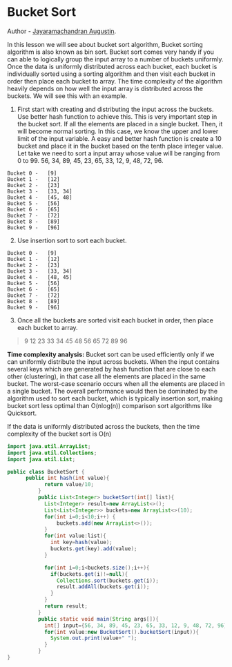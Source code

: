 # Bucket Sort

Author - [Jayaramachandran Augustin](https://www.linkedin.com/in/jayaramachandran-augustin-bbb754109/).

In this lesson we will see about bucket sort algorithm, Bucket sorting algorithm is also known as bin sort. Bucket sort comes very handy if you can able to logically group the input array to a number of buckets uniformly. Once the data is uniformly distributed across each bucket, each bucket is individually sorted using a sorting algorithm and then visit each bucket in  order then place each bucket to array.
The time complexity of the algorithm heavily depends on how well the input array is distributed across the buckets.
We will see this with an example.

  1. First start with creating and distributing the input across the buckets. Use better hash function to achieve this. This is very important step in the bucket sort. If all the elements are placed in a single bucket. Then, it will become normal sorting.
  In this case, we know the upper and lower limit of the input variable. A easy and better hash function is create a 10 bucket and place it in the bucket based on the tenth place integer value.
  Let take we need to sort a input array whose value will be ranging from 0 to 99. 56, 34, 89, 45, 23, 65, 33, 12, 9, 48, 72, 96.


    Bucket 0 -   [9]
    Bucket 1 -   [12]
    Bucket 2 -   [23]
    Bucket 3 -   [33, 34]
    Bucket 4 -   [45, 48]
    Bucket 5 -   [56]
    Bucket 6 -   [65]
    Bucket 7 -   [72]
    Bucket 8 -   [89]
    Bucket 9 -   [96]
  2. Use insertion sort to sort each bucket.


    Bucket 0 -   [9]
    Bucket 1 -   [12]
    Bucket 2 -   [23]
    Bucket 3 -   [33, 34]
    Bucket 4 -   [48, 45]
    Bucket 5 -   [56]
    Bucket 6 -   [65]
    Bucket 7 -   [72]
    Bucket 8 -   [89]
    Bucket 9 -   [96]
  3. Once all the buckets are sorted visit each bucket in order, then place each bucket to array.

  >  9 12 23 33 34 45 48 56 65 72 89 96 

__Time complexity analysis:__
Bucket sort can be used efficiently only if we can uniformly distribute the input across buckets. When the input contains several keys which are generated by hash function that are close to each other (clustering), in that case all the elements are placed in the same bucket. The worst-case scenario occurs when all the elements are placed in a single bucket. The overall performance would then be dominated by the algorithm used to sort each bucket, which is typically 	insertion sort, making bucket sort less optimal than O(nlog(n)) comparison sort algorithms like Quicksort.

If the data is uniformly distributed across the buckets, then the time complexity of the bucket sort is O(n)



```JAVA
import java.util.ArrayList;
import java.util.Collections;
import java.util.List;

public class BucketSort {
	  public int hash(int value){
		    return value/10;
		  }
		  public List<Integer> bucketSort(int[] list){
		    List<Integer> result=new ArrayList<>();
		    List<List<Integer>> buckets=new ArrayList<>(10);
		    for(int i=0;i<10;i++) {
		    	buckets.add(new ArrayList<>());
		    }
		    for(int value:list){
		      int key=hash(value);
		      buckets.get(key).add(value);
		    }

		    for(int i=0;i<buckets.size();i++){
		      if(buckets.get(i)!=null){
		        Collections.sort(buckets.get(i));
		        result.addAll(buckets.get(i));
		      }
		    }
		    return result;
		  }
		  public static void main(String args[]){
		    int[] input={56, 34, 89, 45, 23, 65, 33, 12, 9, 48, 72, 96};
		    for(int value:new BucketSort().bucketSort(input)){
		      System.out.print(value+" ");
		    }
		  }
}

```
